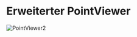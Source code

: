 Erweiterter PointViewer
==============================
<img src="https://raw.github.com/SirJimPanse/Bachelor-HSRM-Medieninformatik/master/Computergrafik/Blatt6/PointViewer2.jpg" title="PointViewer2"> </img>
